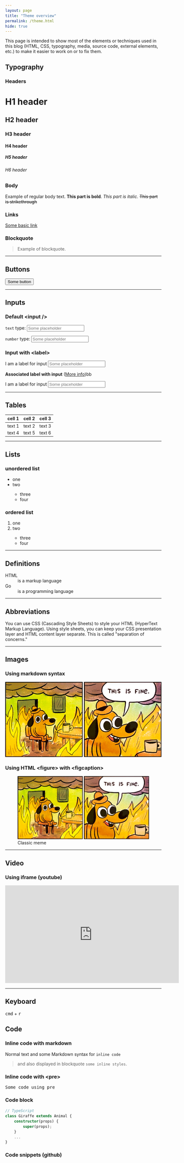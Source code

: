 ```yaml
---
layout: page
title: "Theme overview"
permalink: /theme.html
hide: true
---
```


This page is intended to show most of the elements or techniques used in this blog (HTML, CSS, typography, media, source code, external elements, etc.) to make it easier to work on or to fix them.

## Typography

### Headers

# H1 header

## H2 header

### H3 header

#### H4 header

##### H5 header

###### H6 header

### Body

Example of regular body text. **This part is bold**. _This part is italic._ <s>This part is strikethrough</s>

### Links

<a href="#">Some basic link</a>

### Blockquote

<blockquote>Example of blockquote.</blockquote>

---

## Buttons

<button>Some button</button>

---

## Inputs

### Default \<input />

`text` type:
<input placeholder="Some placeholder" type="text" />

`number` type:
<input placeholder="Some placeholder" type="number" />

### Input with \<label>

<div>
    <label for="hippo">I am a label for input</label>
    <input name="hippo" placeholder="Some placeholder">
</div>

**Associated label with input** (<a href="https://developer.mozilla.org/en-US/docs/Web/HTML/Element/label">More info</a>)bb

<label for="hippo">I am a label for input
<input name="hippo" placeholder="Some placeholder">
</label>

---

## Tables

| cell 1 | cell 2 | cell 3 |
| ------ | ------ | ------ |
| text 1 | text 2 | text 3 |
| text 4 | text 5 | text 6 |

---

## Lists

### unordered list

<ul>
    <li>one</li>
    <li>two</li>
    <ul>
        <li>three</li>
        <li>four</li>
    </ul>
</ul>

### ordered list

<ol>
    <li>one</li>
    <li>two</li>
    <ul>
        <li>three</li>
        <li>four</li>
    </ul>
</ol>

---

## Definitions

<dl>  
  <dt>HTML</dt>  
  <dd>is a markup language</dd>  
  <dt>Go</dt>  
  <dd>is a programming language</dd>  
</dl>

---

## Abbreviations

<p>You can use <abbr>CSS</abbr> (Cascading Style Sheets) to style your <abbr>HTML</abbr> (HyperText Markup Language). Using style sheets, you can keep your <abbr>CSS</abbr> presentation layer and <abbr>HTML</abbr> content layer separate. This is called "separation of concerns."</p>

---

## Images

### Using markdown syntax

![this is fine](/assets/img/template/this-is-fine.jpg)

### Using HTML \<figure> with \<figcaption>

<figure>
    <img src="/assets/img/template/this-is-fine.jpg"
         alt="This is fine">
    <figcaption>Classic meme</figcaption>
</figure>

---

## Video

### Using iframe (youtube)

<iframe width="560" height="315" src="https://www.youtube.com/embed/kQJrgSML5hY?controls=0&amp;showinfo=0&amp;start=10" frameborder="0" allow="autoplay; encrypted-media" allowfullscreen></iframe>

---

## Keyboard

<kbd>cmd</kbd> + <kbd>r</kbd>

## Code

### Inline code with markdown

Normal text and some Markdown syntax for `inline code`

> and also displayed in blockquote `some inline styles`.

### Inline code with \<pre>

<pre>Some code using pre</pre>

### Code block

```ts
// TypeScript
class Giraffe extends Animal {
    constructor(props) {
        super(props);
    }
    ...
}
```

### Code snippets (github)

<script src="https://gist.github.com/mmistakes/77c68fbb07731a456805a7b473f47841.js"></script>
